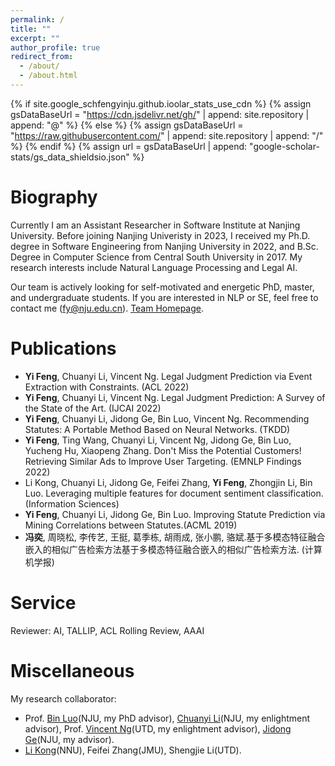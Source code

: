```yaml
---
permalink: /
title: ""
excerpt: ""
author_profile: true
redirect_from: 
  - /about/
  - /about.html
---
```


{% if site.google_schfengyinju.github.ioolar_stats_use_cdn %}
{% assign gsDataBaseUrl = "https://cdn.jsdelivr.net/gh/" | append: site.repository | append: "@" %}
{% else %}
{% assign gsDataBaseUrl = "https://raw.githubusercontent.com/" | append: site.repository | append: "/" %}
{% endif %}
{% assign url = gsDataBaseUrl | append: "google-scholar-stats/gs_data_shieldsio.json" %}

<span class='anchor' id='about-me'></span>

# Biography

Currently I am an Assistant Researcher in Software Institute at Nanjing University. Before joining Nanjing Univeristy in 2023, I received my Ph.D. degree in Software Engineering from Nanjing University in 2022, and B.Sc. Degree in Computer Science from Central South University in 2017.
My research interests include Natural Language Processing and Legal AI.

Our team is actively looking for self-motivated and energetic PhD, master, and undergraduate students. If you are interested in NLP or SE, feel free to contact me (fy@nju.edu.cn). [Team Homepage](http://liplab.site/).

# Publications 
-  **Yi Feng**, Chuanyi Li, Vincent Ng. Legal Judgment Prediction via Event Extraction with Constraints. (ACL 2022)
- **Yi Feng**, Chuanyi Li, Vincent Ng. Legal Judgment Prediction: A Survey of the State of the Art. (IJCAI 2022)
- **Yi Feng**, Chuanyi Li, Jidong Ge, Bin Luo, Vincent Ng. Recommending Statutes: A Portable Method Based on Neural Networks. (TKDD)
- **Yi Feng**, Ting Wang, Chuanyi Li, Vincent Ng, Jidong Ge, Bin Luo, Yucheng Hu, Xiaopeng Zhang. Don't Miss the Potential Customers! Retrieving Similar Ads to Improve User Targeting. (EMNLP Findings 2022)
- Li Kong, Chuanyi Li, Jidong Ge, Feifei Zhang, **Yi Feng**, Zhongjin Li, Bin Luo. Leveraging multiple features for document sentiment classification.  (Information Sciences)
- **Yi Feng**, Chuanyi Li, Jidong Ge, Bin Luo. Improving Statute Prediction via Mining Correlations between Statutes.(ACML 2019)
- **冯奕**, 周晓松, 李传艺, 王挺, 葛季栋, 胡雨成, 张小鹏, 骆斌.基于多模态特征融合嵌入的相似广告检索方法基于多模态特征融合嵌入的相似广告检索方法. (计算机学报)


# Service
Reviewer: AI, TALLIP, ACL Rolling Review, AAAI

# Miscellaneous
My research collaborator:
- Prof. [Bin Luo](https://software.nju.edu.cn//luobin/index.html)(NJU, my PhD advisor), [Chuanyi Li](http://lichuanyi.site/)(NJU, my enlightment advisor), Prof. [Vincent Ng](https://www.hlt.utdallas.edu/~vince/)(UTD, my enlightment advisor), [Jidong Ge](https://gjdnju.github.io/)(NJU, my advisor).
- [Li Kong](http://ceai.njnu.edu.cn/user/?ID=73047)(NNU), Feifei Zhang(JMU), Shengjie Li(UTD).
